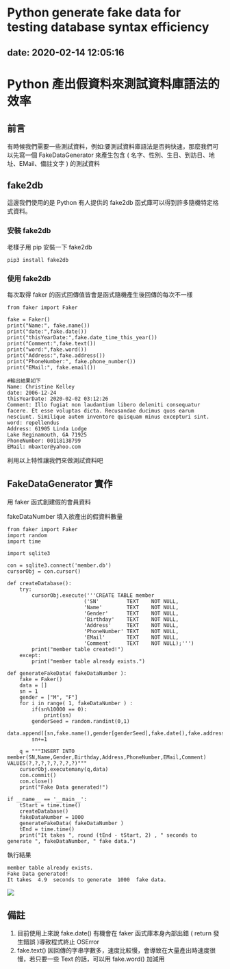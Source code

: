 Python generate fake data for testing database syntax efficiency
===
    
date: 2020-02-14 12:05:16
---

# Python 產出假資料來測試資料庫語法的效率

## 前言
有時候我們需要一些測試資料，例如:要測試資料庫語法是否夠快速，那麼我們可以先寫一個 FakeDataGenerator 來產生包含 ( 名字、性別、生日、到訪日、地址、EMail、備註文字 ) 的測試資料

## fake2db
這邊我們使用的是 Python 有人提供的 fake2db 函式庫可以得到許多隨機特定格式資料。

### 安裝 fake2db
老樣子用 pip 安裝一下 fake2db
```python=
pip3 install fake2db
```

### 使用 fake2db
每次取得 faker 的函式回傳值皆會是函式隨機產生後回傳的每次不一樣

```python=
from faker import Faker

fake = Faker()
print("Name:", fake.name())
print("date:",fake.date())
print("thisYearDate:",fake.date_time_this_year())
print("Comment:",fake.text())
print("word:",fake.word())
print("Address:",fake.address())
print("PhoneNumber:", fake.phone_number())
print("EMail:", fake.email())

#輸出結果如下
Name: Christine Kelley
date: 2006-12-24
thisYearDate: 2020-02-02 03:12:26
Comment: Illo fugiat non laudantium libero deleniti consequatur facere. Et esse voluptas dicta. Recusandae ducimus quos earum nesciunt. Similique autem inventore quisquam minus excepturi sint.
word: repellendus
Address: 61905 Linda Lodge
Lake Reginamouth, GA 71925
PhoneNumber: 00118138799
EMail: mbaxter@yahoo.com
```

利用以上特性讓我們來做測試資料吧


## FakeDataGenerator 實作
用 faker 函式創建假的會員資料

fakeDataNumber 填入欲產出的假資料數量
```python=
from faker import Faker
import random
import time

import sqlite3

con = sqlite3.connect('member.db')
cursorObj = con.cursor()

def createDatabase():
    try:
        cursorObj.execute('''CREATE TABLE member
                         ('SN'         TEXT    NOT NULL,
                         'Name'        TEXT    NOT NULL,
                         'Gender'      TEXT    NOT NULL,
                         'Birthday'    TEXT    NOT NULL,
                         'Address'     TEXT    NOT NULL,
                         'PhoneNumber' TEXT    NOT NULL,
                         'EMail'       TEXT    NOT NULL,
                         'Comment'     TEXT    NOT NULL);''')
        print("member table created!")
    except:
        print("member table already exists.")

def generateFakeData( fakeDataNumber ):
    fake = Faker()
    data = []
    sn = 1
    gender = ["M", "F"]
    for i in range( 1, fakeDataNumber ) :
        if(sn%10000 == 0):
            print(sn)
        genderSeed = random.randint(0,1)
        data.append([sn,fake.name(),gender[genderSeed],fake.date(),fake.address(),fake.phone_number(),fake.email(),fake.text()])
        sn+=1

    q = """INSERT INTO member(SN,Name,Gender,Birthday,Address,PhoneNumber,EMail,Comment) VALUES(?,?,?,?,?,?,?,?)"""
    cursorObj.executemany(q,data)
    con.commit()  
    con.close()
    print("Fake Data generated!")

if __name__ == '__main__':
    tStart = time.time()
    createDatabase()
    fakeDataNumber = 1000
    generateFakeData( fakeDataNumber )
    tEnd = time.time()
    print("It takes ", round (tEnd - tStart, 2) , " seconds to generate ", fakeDataNumber, " fake data.")
```

執行結果
```
member table already exists.
Fake Data generated!
It takes  4.9  seconds to generate  1000  fake data.
```

![](https://i.imgur.com/kbYTaC6.png)

## 備註
1. 目前使用上來說 fake.date() 有機會在 faker 函式庫本身內部出錯 ( return 發生錯誤 )導致程式終止 OSError
2. fake.text() 因回傳的字串字數多，速度比較慢，會導致在大量產出時速度很慢，若只要一些 Text 的話，可以用 fake.word() 加減用



